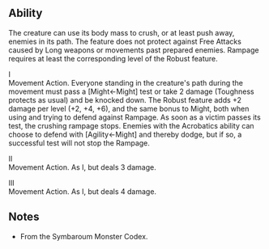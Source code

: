 ## Ability
The creature can use its body mass to crush, or at least push away, enemies in its path. The feature does not protect against Free Attacks caused by Long weapons or movements past prepared enemies. Rampage requires at least the corresponding level of the Robust feature.

I<br>Movement Action. Everyone standing in the creature's path during the movement must pass a \[Might←Might\] test or take 2 damage (Toughness protects as usual) and be knocked down. The Robust feature adds +2 damage per level (+2, +4, +6), and the same bonus to Might, both when using and trying to defend against Rampage. As soon as a victim passes its test, the crushing rampage stops. Enemies with the Acrobatics ability can choose to defend with \[Agility←Might\] and thereby dodge, but if so, a successful test will not stop the Rampage.

II<br>Movement Action. As I, but deals 3 damage.

III<br>Movement Action. As I, but deals 4 damage.
## Notes
* From the Symbaroum Monster Codex.